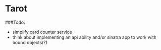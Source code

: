 # Tarot

###Todo:

* simplify card counter service
* think about implementing an api ability and/or sinatra app to work with bound
  objects(?)
